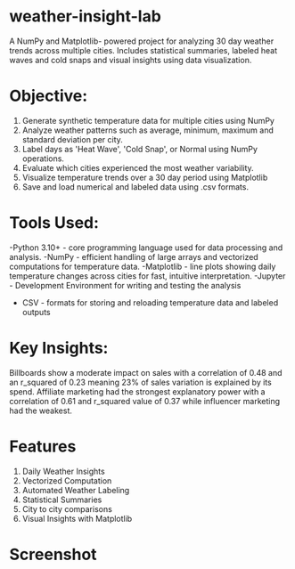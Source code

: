 # weather-insight-lab
A NumPy and Matplotlib- powered project for analyzing 30 day weather trends across multiple cities.
Includes statistical summaries, labeled heat waves and cold snaps and visual insights using data visualization.

# Objective:
1. Generate synthetic temperature data for multiple cities using NumPy
2. Analyze weather patterns such as average, minimum, maximum and standard deviation per city.
3. Label days as 'Heat Wave', 'Cold Snap', or Normal using NumPy operations.
4. Evaluate which cities experienced the most weather variability.
5. Visualize temperature trends over a 30 day period using Matplotlib
6. Save and load numerical and labeled data using .csv formats.

# Tools Used:
-Python 3.10+ - core programming language used for data processing and analysis.
-NumPy - efficient handling of large arrays and vectorized computations for temperature data.
-Matplotlib - line plots showing daily temperature changes across cities for fast, intuitive interpretation.
-Jupyter - Development Environment for writing and testing the analysis
- CSV - formats for storing and reloading temperature data and labeled outputs

# Key Insights:
Billboards show a moderate impact on sales with a correlation of 0.48 and an r_squared of 0.23 meaning 23% of sales variation is explained by its spend.
Affiliate marketing had the strongest explanatory power with a correlation of 0.61 and r_squared value of 0.37 while influencer marketing had the weakest.

# Features
1. Daily Weather Insights
2. Vectorized Computation
3. Automated Weather Labeling
4. Statistical Summaries
5. City to city comparisons
6. Visual Insights with Matplotlib

# Screenshot



